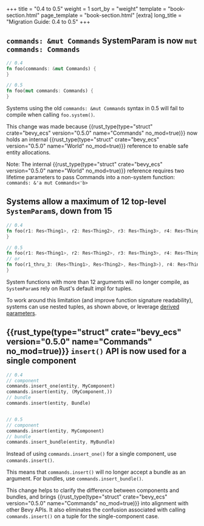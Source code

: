 +++
title = "0.4 to 0.5"
weight = 1
sort_by = "weight"
template = "book-section.html"
page_template = "book-section.html"
[extra]
long_title = "Migration Guide: 0.4 to 0.5"
+++

<!-- TODO: link to release blog post here -->

## `commands: &mut Commands` SystemParam is now `mut commands: Commands`

```rust
// 0.4
fn foo(commands: &mut Commands) {
}

// 0.5
fn foo(mut commands: Commands) {
}
```

Systems using the old `commands: &mut Commands` syntax in 0.5 will fail to compile when calling `foo.system()`.

This change was made because {{rust_type(type="struct" crate="bevy_ecs" version="0.5.0" name="Commands" no_mod=true)}}
now holds an internal {{rust_type(type="struct" crate="bevy_ecs" version="0.5.0" name="World" no_mod=true)}}
reference to enable safe entity allocations.

Note: The internal {{rust_type(type="struct" crate="bevy_ecs" version="0.5.0" name="World" no_mod=true)}} reference requires two lifetime parameters to pass Commands into a non-system function: ```commands: &'a mut Commands<'b>```

## Systems allow a maximum of 12 top-level `SystemParam`s, down from 15

```rust
// 0.4
fn foo(r1: Res<Thing1>, r2: Res<Thing2>, r3: Res<Thing3>, r4: Res<Thing4>, ... r15: Res<Thing15>) {
}

// 0.5
fn foo(r1: Res<Thing1>, r2: Res<Thing2>, r3: Res<Thing3>, r4: Res<Thing4>, ... r12: Res<Thing12>) {
// or
fn foo(r1_thru_3: (Res<Thing1>, Res<Thing2>, Res<Thing3>), r4: Res<Thing4>, ... r15: Res<Thing15>) {
}
```

System functions with more than 12 arguments will no longer compile, as `SystemParam`s rely on Rust's default impl for tuples.

To work around this limitation (and improve function signature readability), systems can use nested tuples, as shown above, or leverage [derived parameters](https://github.com/bevyengine/bevy/blob/main/examples/ecs/system_param.rs).

## {{rust_type(type="struct" crate="bevy_ecs" version="0.5.0" name="Commands" no_mod=true)}} `insert()` API is now used for a single component

```rust
// 0.4
// component
commands.insert_one(entity, MyComponent)
commands.insert(entity, (MyComponent,))
// bundle
commands.insert(entity, Bundle)


// 0.5
// component
commands.insert(entity, MyComponent)
// bundle
commands.insert_bundle(entity, MyBundle)
```

Instead of using `commands.insert_one()` for a single component, use `commands.insert()`.

This means that `commands.insert()` will no longer accept a bundle as an argument. For bundles, use `commands.insert_bundle()`.

This change helps to clarify the difference between components and bundles, and brings {{rust_type(type="struct" crate="bevy_ecs" version="0.5.0" name="Commands" no_mod=true)}} into alignment with other Bevy APIs. It also eliminates the confusion associated with calling `commands.insert()` on a tuple for the single-component case.
